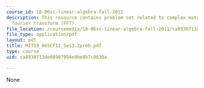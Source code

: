 ```yaml
---
course_id: 18-06sc-linear-algebra-fall-2011
description: This resource contains problem set related to complex matrices; fast
  fourier transform (FFT).
file_location: /coursemedia/18-06sc-linear-algebra-fall-2011/ca8938713de08907994e9be8b7c8630a_MIT18_06SCF11_Ses3.2prob.pdf
file_type: application/pdf
layout: pdf
title: MIT18_06SCF11_Ses3.2prob.pdf
type: course
uid: ca8938713de08907994e9be8b7c8630a

---
```

None
